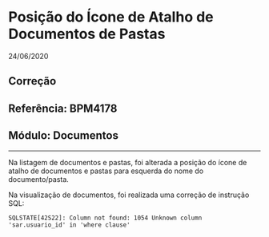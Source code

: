 # Posição do Ícone de Atalho de Documentos de Pastas
24/06/2020
## Correção
## Referência: BPM4178
## Módulo: Documentos
***

Na listagem de documentos e pastas, foi alterada a posição do ícone de atalho de documentos e pastas para esquerda do nome do documento/pasta.

Na visualização de documentos, foi realizada uma correção de instrução SQL:

```
SQLSTATE[42S22]: Column not found: 1054 Unknown column 'sar.usuario_id' in 'where clause'
```